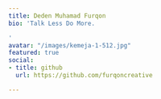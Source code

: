 ```yaml
---
title: Deden Muhamad Furqon
bio: 'Talk Less Do More.

'
avatar: "/images/kemeja-1-512.jpg"
featured: true
social:
- title: github
  url: https://github.com/furqoncreative

---
```

